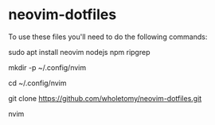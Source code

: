 # neovim-dotfiles

To use these files you'll need to do the following commands:

sudo apt install neovim nodejs npm ripgrep

mkdir -p ~/.config/nvim

cd ~/.config/nvim

git clone https://github.com/wholetomy/neovim-dotfiles.git

nvim
